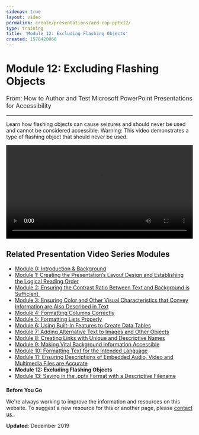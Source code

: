 ```yaml
---
sidenav: true
layout: video
permalink: create/presentations/aed-cop-pptx12/
type: training
title: 'Module 12: Excluding Flashing Objects'
created: 1578420068
---
```


# Module 12: Excluding Flashing Objects

<p style="font-size:115%">
  From: How to Author and Test Microsoft PowerPoint Presentations for Accessibility
</p>

* * *

Learn how flashing objects can cause seizures and should never be used and cannot be considered accessible. Warning: This video demonstrates a type of flashing object that should never be used.

<video controls="controls" data-vscid="3qesx4ovd" style="width: 100%;"><source src="https://assets.section508.gov/files/aed-cop-ppt-m12.mp4" type="video/mp4" /></video>

## Related Presentation Video Series Modules

  * [Module 0: Introduction & Background][1]
  * [Module 1: Creating the Presentation&rsquo;s Layout Design and Establishing the Logical Reading Order][2]
  * [Module 2: Ensuring the Contrast Ratio Between Text and Background is Sufficient&nbsp;][3]
  * [Module 3: Ensuring Color and Other Visual Characteristics that Convey Information are Also Described in Text][4]
  * [Module 4: Formatting Columns Correctly][5]
  * [Module 5: Formatting Lists Properly][6]
  * [Module 6: Using Built-In Features to Create Data Tables][7]
  * [Module 7: Adding Alternative Text to Images and Other Objects][8]
  * [Module 8: Creating Links with Unique and Descriptive Names][9]
  * [Module 9: Making Vital Background Information Accessible][10]
  * [Module 10: Formatting Text for the Intended Language][11]
  * [Module 11: Ensuring Descriptions of Embedded Audio, Video and Multimedia Files are Accurate][12]
  * **Module 12: Excluding Flashing Objects**
  * [Module 13: Saving in the .pptx Format with a Descriptive Filename][13]

<div class="border-base radius-lg border-1px" style="margin-top: 1.5em;">
<div class="padding-1">
<p class="text-large"><strong>Before You Go</strong></p>
<p>We're always working to improve the information and resources on this website. To suggest a new resource for this or another page, please <a href="mailto:section.508@gsa.gov">contact us
</a>.</p>
</div>
</div>

**Updated**: December 2019

 [1]: {{site.baseurl}}/create/presentations/aed-cop-pptx00/
 [2]: {{site.baseurl}}/create/presentations/aed-cop-pptx01/
 [3]: {{site.baseurl}}/create/presentations/aed-cop-pptx02/
 [4]: {{site.baseurl}}/create/presentations/aed-cop-pptx03/
 [5]: {{site.baseurl}}/create/presentations/aed-cop-pptx04/
 [6]: {{site.baseurl}}/create/presentations/aed-cop-pptx05/
 [7]: {{site.baseurl}}/create/presentations/aed-cop-pptx06/
 [8]: {{site.baseurl}}/create/presentations/aed-cop-pptx07/
 [9]: {{site.baseurl}}/create/presentations/aed-cop-pptx08/
 [10]: {{site.baseurl}}/create/presentations/aed-cop-pptx09/
 [11]: {{site.baseurl}}/create/presentations/aed-cop-pptx10/
 [12]: {{site.baseurl}}/create/presentations/aed-cop-pptx11/
 [13]: {{site.baseurl}}/create/presentations/aed-cop-pptx13/